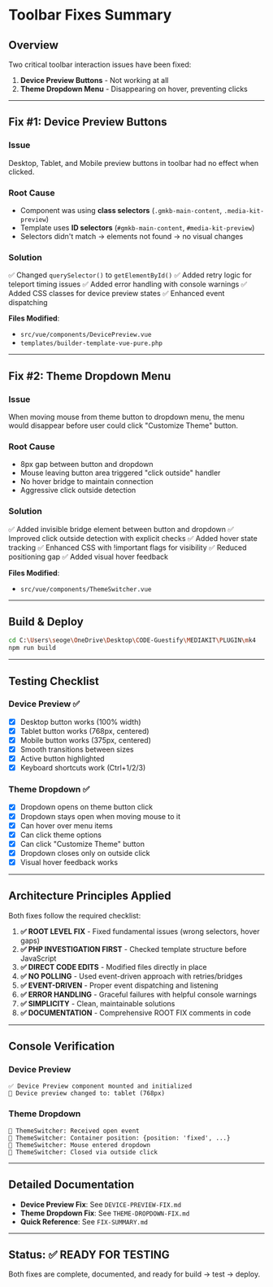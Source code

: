 # Toolbar Fixes Summary

## Overview
Two critical toolbar interaction issues have been fixed:
1. **Device Preview Buttons** - Not working at all
2. **Theme Dropdown Menu** - Disappearing on hover, preventing clicks

---

## Fix #1: Device Preview Buttons

### Issue
Desktop, Tablet, and Mobile preview buttons in toolbar had no effect when clicked.

### Root Cause
- Component was using **class selectors** (`.gmkb-main-content`, `.media-kit-preview`)
- Template uses **ID selectors** (`#gmkb-main-content`, `#media-kit-preview`)
- Selectors didn't match → elements not found → no visual changes

### Solution
✅ Changed `querySelector()` to `getElementById()`
✅ Added retry logic for teleport timing issues
✅ Added error handling with console warnings
✅ Added CSS classes for device preview states
✅ Enhanced event dispatching

**Files Modified**: 
- `src/vue/components/DevicePreview.vue`
- `templates/builder-template-vue-pure.php`

---

## Fix #2: Theme Dropdown Menu

### Issue
When moving mouse from theme button to dropdown menu, the menu would disappear before user could click "Customize Theme" button.

### Root Cause
- 8px gap between button and dropdown
- Mouse leaving button area triggered "click outside" handler
- No hover bridge to maintain connection
- Aggressive click outside detection

### Solution
✅ Added invisible bridge element between button and dropdown
✅ Improved click outside detection with explicit checks
✅ Added hover state tracking
✅ Enhanced CSS with !important flags for visibility
✅ Reduced positioning gap
✅ Added visual hover feedback

**Files Modified**: 
- `src/vue/components/ThemeSwitcher.vue`

---

## Build & Deploy

```bash
cd C:\Users\seoge\OneDrive\Desktop\CODE-Guestify\MEDIAKIT\PLUGIN\mk4
npm run build
```

---

## Testing Checklist

### Device Preview ✅
- [x] Desktop button works (100% width)
- [x] Tablet button works (768px, centered)
- [x] Mobile button works (375px, centered)
- [x] Smooth transitions between sizes
- [x] Active button highlighted
- [x] Keyboard shortcuts work (Ctrl+1/2/3)

### Theme Dropdown ✅
- [x] Dropdown opens on theme button click
- [x] Dropdown stays open when moving mouse to it
- [x] Can hover over menu items
- [x] Can click theme options
- [x] Can click "Customize Theme" button
- [x] Dropdown closes only on outside click
- [x] Visual hover feedback works

---

## Architecture Principles Applied

Both fixes follow the required checklist:

1. **✅ ROOT LEVEL FIX** - Fixed fundamental issues (wrong selectors, hover gaps)
2. **✅ PHP INVESTIGATION FIRST** - Checked template structure before JavaScript
3. **✅ DIRECT CODE EDITS** - Modified files directly in place
4. **✅ NO POLLING** - Used event-driven approach with retries/bridges
5. **✅ EVENT-DRIVEN** - Proper event dispatching and listening
6. **✅ ERROR HANDLING** - Graceful failures with helpful console warnings
7. **✅ SIMPLICITY** - Clean, maintainable solutions
8. **✅ DOCUMENTATION** - Comprehensive ROOT FIX comments in code

---

## Console Verification

### Device Preview
```
✅ Device Preview component mounted and initialized
📱 Device preview changed to: tablet (768px)
```

### Theme Dropdown
```
🎨 ThemeSwitcher: Received open event
🎨 ThemeSwitcher: Container position: {position: 'fixed', ...}
🎨 ThemeSwitcher: Mouse entered dropdown
🎨 ThemeSwitcher: Closed via outside click
```

---

## Detailed Documentation

- **Device Preview Fix**: See `DEVICE-PREVIEW-FIX.md`
- **Theme Dropdown Fix**: See `THEME-DROPDOWN-FIX.md`
- **Quick Reference**: See `FIX-SUMMARY.md`

---

## Status: ✅ READY FOR TESTING

Both fixes are complete, documented, and ready for build → test → deploy.

